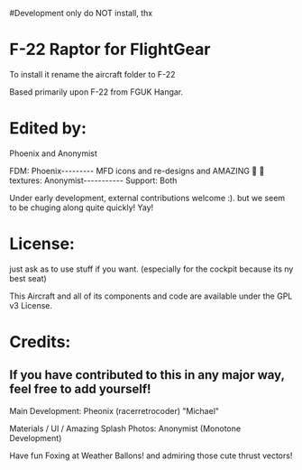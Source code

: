 #Development only do NOT install, thx
#
# F-22 Raptor for FlightGear
To install it rename the aircraft folder to F-22

Based primarily upon F-22 from FGUK Hangar.

# Edited by:
 Phoenix and Anonymist

 FDM: Phoenix---------
                    MFD icons and re-designs and AMAZING 🎉 💯 textures:  Anonymist-----------
 Support: Both

Under early development, external contributions welcome :).
but we seem to be chuging along quite quickly! Yay!

# License: 
just ask as to use stuff if you want. (especially for the cockpit because its ny best seat)

This Aircraft and all of its components and code are available under the GPL v3 License.

# Credits:
If you have contributed to this in any major way, feel free to add yourself!
----------------------------------------------------------------------------
Main Development: Pheonix (racerretrocoder) "Michael"

Materials / UI / Amazing Splash Photos: Anonymist (Monotone Development)

Have fun Foxing at Weather Ballons! and admiring those cute thrust vectors!
